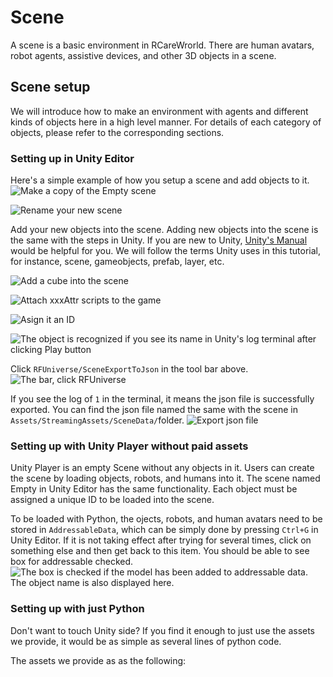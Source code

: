 # Scene
A scene is a basic environment in RCareWrorld. There are human avatars, robot agents, assistive devices, and other 3D objects in a scene.
## Scene setup
We will introduce how to make an environment with agents and different kinds of objects here in a high level manner. For details of each category of objects, please refer to the corresponding sections.

### Setting up in Unity Editor
Here's a simple example of how you setup a scene and add objects to it.
![Make a copy of the `Empty` scene](https://user-images.githubusercontent.com/16759982/217998701-4bc5e513-22ec-4ed0-b1f7-c4cbba32ae50.png)

![Rename your new scene](https://user-images.githubusercontent.com/16759982/217998910-756a004c-ed68-4bff-80fc-c18a56f9f8c8.png)

Add your new objects into the scene. Adding new objects into the scene is the same with the steps in Unity. If you are new to Unity, [Unity's Manual](https://docs.unity3d.com/2023.1/Documentation/Manual/CreatingScenes.html) would be helpful for you. We will follow the terms Unity uses in this tutorial, for instance, scene, gameobjects, prefab, layer, etc.

![Add a cube into the scene](https://user-images.githubusercontent.com/16759982/217999121-478c566d-3f26-4db5-bc97-3fa284d936f5.png)

![Attach xxxAttr scripts to the game](https://user-images.githubusercontent.com/16759982/217999536-3d54a93c-841f-4b5f-9958-65b9a1e25c1b.png)

![Asign it an ID](https://user-images.githubusercontent.com/16759982/218000860-1dab1a20-8a90-4286-9856-2a284ccbf1b1.png)

![The object is recognized if you see its name in Unity's log terminal after clicking `Play` button](https://user-images.githubusercontent.com/16759982/218001332-4ad92c7b-c40f-4365-8875-f9562e88918f.png)

Click `RFUniverse/SceneExportToJson` in the tool bar above.
![The bar, click RFUniverse](https://user-images.githubusercontent.com/16759982/218005736-5b3b1ba0-227b-4ab9-8424-a0ca50c1732b.png)

If you see the log of `1` in the terminal, it means the json file is successfully exported. You can find the json file named the same with the scene in `Assets/StreamingAssets/SceneData/`folder.
![Export json file](https://user-images.githubusercontent.com/16759982/218006177-a7e65fb0-3af6-4953-b63a-84bcd9ad3504.png)



### Setting up with Unity Player without paid assets
Unity Player is an empty Scene without any objects in it. Users can create the scene by loading objects, robots, and humans into it. The scene named Empty in Unity Editor has the same functionality. 
Each object must be assigned a unique ID to be loaded into the scene.

To be loaded with Python, the ojects, robots, and human avatars need to be stored in `AddressableData`, which can be simply done by pressing `Ctrl+G` in Unity Editor. If it is not taking effect after trying for several times, click on something else and then get back to this item. You should be able to see box for addressable checked.
![The box is checked if the model has been added to addressable data. The object name is also displayed here.](https://user-images.githubusercontent.com/16759982/217990603-79645783-4c64-4a24-8b2b-26cadaa58ab2.png) 
 
### Setting up with just Python
Don't want to touch Unity side? If you find it enough to just use the assets we provide, it would be as simple as several lines of python code.

The assets we provide as as the following:



